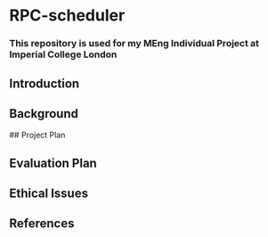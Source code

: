 # RPC-scheduler

### This repository is used for my MEng Individual Project at Imperial College London

## Introduction

## Background

## Project Plan

## Evaluation Plan

## Ethical Issues

## References
